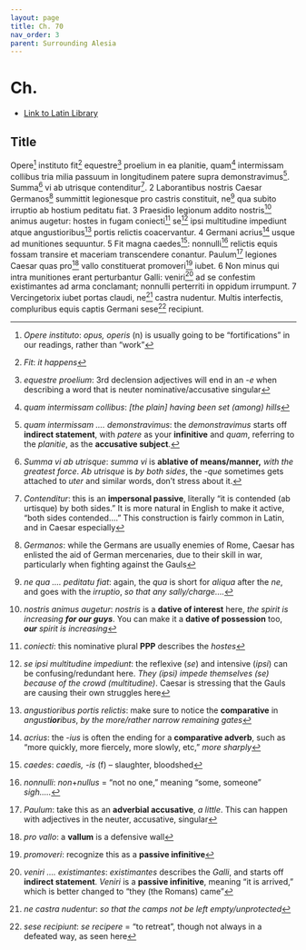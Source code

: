 ```yaml
---
layout: page
title: Ch. 70
nav_order: 3
parent: Surrounding Alesia
---
```


# Ch. #

- [Link to Latin Library](https://www.thelatinlibrary.com/caesar/gallic/gall7.shtml#70)

## Title 

Opere[^1] instituto fit[^2] equestre[^3] proelium in ea planitie, quam[^4] intermissam collibus tria milia passuum in longitudinem patere supra demonstravimus[^5]. Summa[^6] vi ab utrisque contenditur[^7]. 2 Laborantibus nostris Caesar Germanos[^8] summittit legionesque pro castris constituit, ne[^9] qua subito irruptio ab hostium peditatu fiat. 3 Praesidio legionum addito nostris[^10] animus augetur: hostes in fugam coniecti[^11] se[^12] ipsi multitudine impediunt atque angustioribus[^13] portis relictis coacervantur. 4 Germani acrius[^14] usque ad munitiones sequuntur. 5 Fit magna caedes[^15]: nonnulli[^16] relictis equis fossam transire et maceriam transcendere conantur. Paulum[^17] legiones Caesar quas pro[^18] vallo constituerat promoveri[^19] iubet. 6 Non minus qui intra munitiones erant perturbantur Galli: veniri[^20] ad se confestim existimantes ad arma conclamant; nonnulli perterriti in oppidum irrumpunt. 7 Vercingetorix iubet portas claudi, ne[^21] castra nudentur. Multis interfectis, compluribus equis captis Germani sese[^22] recipiunt.


[^1]: *Opere instituto*: *opus, operis* (n) is usually going to be “fortifications” in our readings, rather than “work”

[^2]: *Fit*: *it happens*

[^3]: *equestre proelium*: 3rd declension adjectives will end in an -*e* when describing a word that is neuter nominative/accusative singular

[^4]: *quam intermissam collibus*: *[the plain] having been set (among) hills*

[^5]: *quam intermissam …. demonstravimus*: the *demonstravimus* starts off **indirect statement**, with *patere* as your **infinitive** and *quam*, referring to the *planitie*, as the **accusative subject**.

[^6]: *Summa vi ab utrisque*: *summa vi* is **ablative of means/manner,** *with the greatest force*. *Ab utrisque* is *by both sides*, the -*que* sometimes gets attached to *uter* and similar words, don’t stress about it.

[^7]: *Contenditur*: this is an **impersonal passive**, literally “it is contended (ab urtisque) by both sides.” It is more natural in English to make it active, “both sides contended….” This construction is fairly common in Latin, and in Caesar especially

[^8]: *Germanos*: while the Germans are usually enemies of Rome, Caesar has enlisted the aid of German mercenaries, due to their skill in war, particularly when fighting against the Gauls

[^9]: *ne qua …. peditatu fiat*: again, the *qua* is short for *aliqua* after the *ne*, and goes with the *irruptio*, *so that any sally/charge….*

[^10]: *nostris animus augetur*: *nostris* is a **dative of interest** here, _the spirit is increasing **for our guys**_. You can make it a **dative of possession** too, _**our** spirit is increasing_

[^11]: *coniecti*: this nominative plural **PPP** describes the *hostes*

[^12]: *se ipsi multitudine impediunt*: the reflexive (*se*) and intensive (*ipsi*) can be confusing/redundant here. *They (ipsi) impede themselves (se) because of the crowd (multitudine)*. Caesar is stressing that the Gauls are causing their own struggles here

[^13]: *angustioribus portis relictis*: make sure to notice the **comparative** in _angust**ior**ibus_, *by the more/rather narrow remaining gates*

[^14]: *acrius*: the -*ius* is often the ending for a **comparative adverb**, such as “more quickly, more fiercely, more slowly, etc,” *more sharply*

[^15]: *caedes*: *caedis, -is* (f) – slaughter, bloodshed

[^16]: *nonnulli*: *non*+*nullus* = “not no one,” meaning “some, someone”  *sigh…..*

[^17]: *Paulum*: take this as an **adverbial accusative**, *a little*. This can happen with adjectives in the neuter, accusative, singular

[^18]: *pro vallo*: a **vallum** is a defensive wall

[^19]: *promoveri*: recognize this as a **passive infinitive**

[^20]: *veniri …. existimantes*: *existimantes* describes the *Galli*, and starts off **indirect statement**. *Veniri* is a **passive infinitive**, meaning “it is arrived,” which is better changed to “they (the Romans) came”

[^21]: *ne castra nudentur*: *so that the camps not be left empty/unprotected*

[^22]: *sese recipiunt*: *se recipere* = “to retreat”, though not always in a defeated way, as seen here
